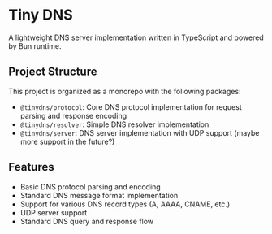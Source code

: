 # Tiny DNS
A lightweight DNS server implementation written in TypeScript and powered by Bun runtime.

## Project Structure

This project is organized as a monorepo with the following packages:

- `@tinydns/protocol`: Core DNS protocol implementation for request parsing and response encoding
- `@tinydns/resolver`: Simple DNS resolver implementation
- `@tinydns/server`: DNS server implementation with UDP support (maybe more support in the future?)

## Features

- Basic DNS protocol parsing and encoding
- Standard DNS message format implementation
- Support for various DNS record types (A, AAAA, CNAME, etc.)
- UDP server support
- Standard DNS query and response flow
